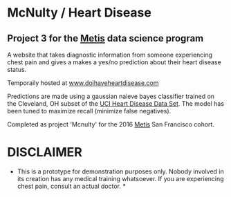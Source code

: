 # McNulty / Heart Disease
## Project 3 for the [Metis](http://www.thisismetis.com/) data science program


A website that takes diagnostic information from someone experiencing chest pain and gives a makes a yes/no prediction about their heart disease status.

Temporaily hosted at www.doihaveheartdisease.com

Predictions are made using a gaussian naieve bayes classifier trained on the Cleveland, OH subset of the [UCI Heart Disease Data Set](https://archive.ics.uci.edu/ml/datasets/Heart+Disease). The model has been tuned to maximize recall (minimize false negatives).

Completed as project 'Mcnulty' for the 2016 [Metis](http://www.thisismetis.com/) San Francisco cohort.

# DISCLAIMER
* This is a prototype for demonstration purposes only. Nobody involved in its creation has any medical training whatsoever. If you are experiencing chest pain, consult an actual doctor. *